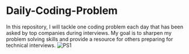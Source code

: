 # Daily-Coding-Problem
In this repository, I will tackle one coding problem each day that has been asked by top companies during interviews. My goal is to sharpen my problem solving skills and provide a resource for others preparing for technical interviews.
![PS1](https://github.com/user-attachments/assets/ff6219c4-a1be-43af-bba6-eec37f926f69)
